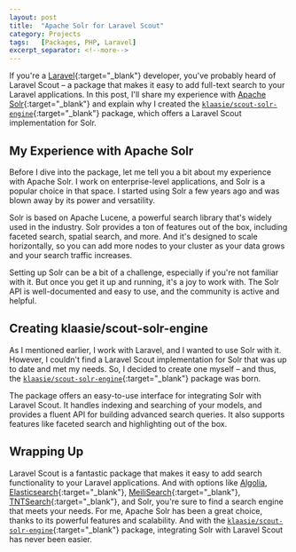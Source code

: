 ```yaml
---
layout: post
title:  "Apache Solr for Laravel Scout"
category: Projects
tags:   [Packages, PHP, Laravel]
excerpt_separator: <!--more-->
---
```



If you're a [Laravel](https://laravel.com/){:target="_blank"} developer, you've probably heard of Laravel Scout – a package that makes it easy to add full-text search to your Laravel applications. In this post, I'll share my experience with [Apache Solr](https://lucene.apache.org/solr/){:target="_blank"} and explain why I created the [`klaasie/scout-solr-engine`](https://github.com/Klaasie/laravel-scout-solr-engine){:target="_blank"} package, which offers a Laravel Scout implementation for Solr.<!--more-->

My Experience with Apache Solr
------------------------------

Before I dive into the package, let me tell you a bit about my experience with Apache Solr. I work on enterprise-level applications, and Solr is a popular choice in that space. I started using Solr a few years ago and was blown away by its power and versatility.

Solr is based on Apache Lucene, a powerful search library that's widely used in the industry. Solr provides a ton of features out of the box, including faceted search, spatial search, and more. And it's designed to scale horizontally, so you can add more nodes to your cluster as your data grows and your search traffic increases.

Setting up Solr can be a bit of a challenge, especially if you're not familiar with it. But once you get it up and running, it's a joy to work with. The Solr API is well-documented and easy to use, and the community is active and helpful.

Creating klaasie/scout-solr-engine
------------------------------------

As I mentioned earlier, I work with Laravel, and I wanted to use Solr with it. However, I couldn't find a Laravel Scout implementation for Solr that was up to date and met my needs. So, I decided to create one myself – and thus, the [`klaasie/scout-solr-engine`](https://github.com/Klaasie/laravel-scout-solr-engine){:target="_blank"} package was born.

The package offers an easy-to-use interface for integrating Solr with Laravel Scout. It handles indexing and searching of your models, and provides a fluent API for building advanced search queries. It also supports features like faceted search and highlighting out of the box.

Wrapping Up
-----------

Laravel Scout is a fantastic package that makes it easy to add search functionality to your Laravel applications. And with options like [Algolia](https://www.algolia.com/), [Elasticsearch](https://www.elastic.co/){:target="_blank"}, [MeiliSearch](https://www.meilisearch.com/){:target="_blank"}, [TNTSearch](https://github.com/teamtnt/laravel-scout-tntsearch-driver){:target="_blank"}, and Solr, you're sure to find a search engine that meets your needs. For me, Apache Solr has been a great choice, thanks to its powerful features and scalability. And with the [`klaasie/scout-solr-engine`](https://github.com/Klaasie/laravel-scout-solr-engine){:target="_blank"} package, integrating Solr with Laravel Scout has never been easier.